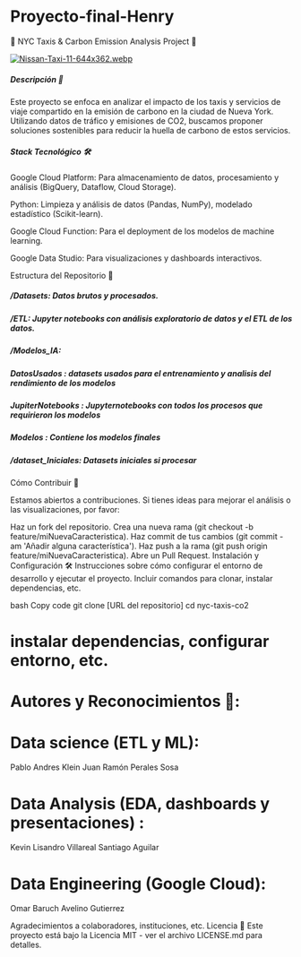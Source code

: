 # Proyecto-final-Henry

🚕 NYC Taxis & Carbon Emission Analysis Project 🌱

[![Nissan-Taxi-11-644x362.webp](https://i.postimg.cc/Vkjtpg7n/Nissan-Taxi-11-644x362.webp)](https://postimg.cc/G4m9sFnm)

##### Descripción 📝
Este proyecto se enfoca en analizar el impacto de los taxis y servicios de viaje compartido en la emisión de carbono en la ciudad de Nueva York. Utilizando datos de tráfico y emisiones de CO2, buscamos proponer soluciones sostenibles para reducir la huella de carbono de estos servicios.

##### Stack Tecnológico 🛠️
Google Cloud Platform: Para almacenamiento de datos, procesamiento y análisis (BigQuery, Dataflow, Cloud Storage).

Python: Limpieza y análisis de datos (Pandas, NumPy), modelado estadístico (Scikit-learn).

Google Cloud Function: Para el deployment de los modelos de machine learning.

Google Data Studio: Para visualizaciones y dashboards interactivos.

Estructura del Repositorio 📂

##### /Datasets: Datos brutos y procesados.

##### /ETL: Jupyter notebooks con análisis exploratorio de datos y el ETL de los datos.

##### /Modelos_IA: 
  ##### DatosUsados : datasets usados para el entrenamiento y analisis del rendimiento de los modelos
  ##### JupiterNotebooks : Jupyternotebooks con todos los procesos que requirieron los modelos
  ##### Modelos : Contiene los modelos finales

##### /dataset_Iniciales: Datasets iniciales si procesar

Cómo Contribuir 👥

Estamos abiertos a contribuciones. Si tienes ideas para mejorar el análisis o las visualizaciones, por favor:

Haz un fork del repositorio.
Crea una nueva rama (git checkout -b feature/miNuevaCaracteristica).
Haz commit de tus cambios (git commit -am 'Añadir alguna característica').
Haz push a la rama (git push origin feature/miNuevaCaracteristica).
Abre un Pull Request.
Instalación y Configuración 🛠️
Instrucciones sobre cómo configurar el entorno de desarrollo y ejecutar el proyecto. Incluir comandos para clonar, instalar dependencias, etc.

bash
Copy code
git clone [URL del repositorio]
cd nyc-taxis-co2
# instalar dependencias, configurar entorno, etc.

# Autores y Reconocimientos 🌟:

# Data science (ETL y ML):
Pablo Andres Klein
Juan Ramón Perales Sosa

# Data Analysis (EDA, dashboards y presentaciones) :
Kevin Lisandro Villareal
Santiago Aguilar

# Data Engineering (Google Cloud):
Omar Baruch Avelino Gutierrez

Agradecimientos a colaboradores, instituciones, etc.
Licencia 📄
Este proyecto está bajo la Licencia MIT - ver el archivo LICENSE.md para detalles.
